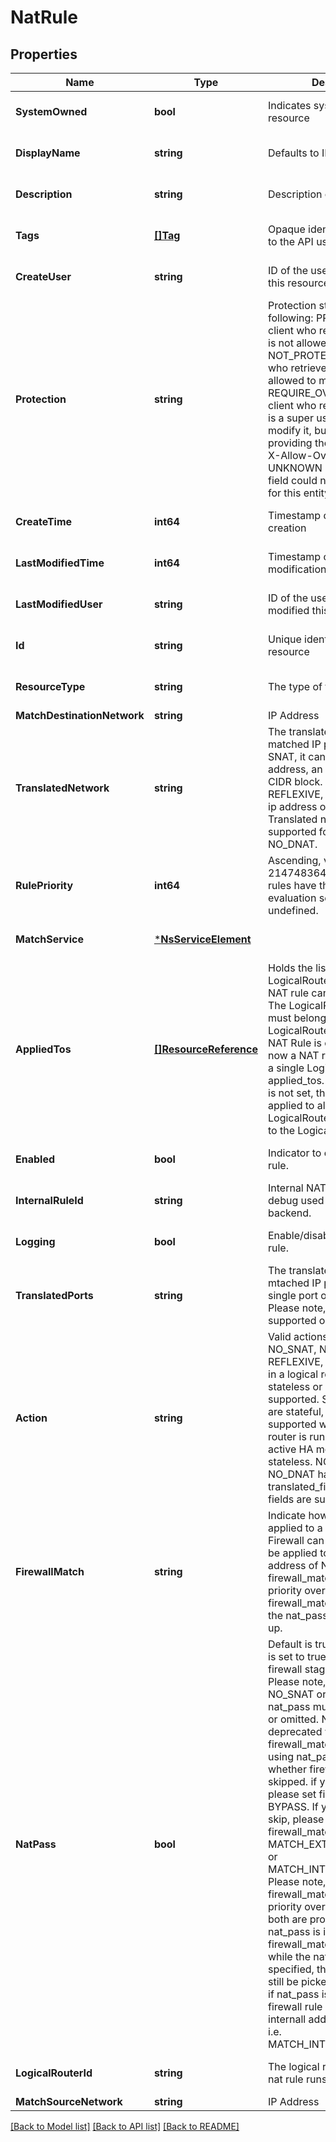 # NatRule

## Properties
Name | Type | Description | Notes
------------ | ------------- | ------------- | -------------
**SystemOwned** | **bool** | Indicates system owned resource | [optional] [default to null]
**DisplayName** | **string** | Defaults to ID if not set | [optional] [default to null]
**Description** | **string** | Description of this resource | [optional] [default to null]
**Tags** | [**[]Tag**](Tag.md) | Opaque identifiers meaningful to the API user | [optional] [default to null]
**CreateUser** | **string** | ID of the user who created this resource | [optional] [default to null]
**Protection** | **string** | Protection status is one of the following: PROTECTED - the client who retrieved the entity is not allowed             to modify it. NOT_PROTECTED - the client who retrieved the entity is allowed                 to modify it REQUIRE_OVERRIDE - the client who retrieved the entity is a super                    user and can modify it, but only when providing                    the request header X-Allow-Overwrite&#x3D;true. UNKNOWN - the _protection field could not be determined for this           entity.  | [optional] [default to null]
**CreateTime** | **int64** | Timestamp of resource creation | [optional] [default to null]
**LastModifiedTime** | **int64** | Timestamp of last modification | [optional] [default to null]
**LastModifiedUser** | **string** | ID of the user who last modified this resource | [optional] [default to null]
**Id** | **string** | Unique identifier of this resource | [optional] [default to null]
**ResourceType** | **string** | The type of this resource. | [optional] [default to null]
**MatchDestinationNetwork** | **string** | IP Address | CIDR | (null implies Any)  | [optional] [default to null]
**TranslatedNetwork** | **string** | The translated address for the matched IP packet. For a SNAT, it can be a single ip address, an ip range, or a CIDR block. For a DNAT and a REFLEXIVE, it can be a single ip address or a CIDR block. Translated network is not supported for NO_SNAT or NO_DNAT.  | [optional] [default to null]
**RulePriority** | **int64** | Ascending, valid range [0-2147483647]. If multiple rules have the same priority, evaluation sequence is undefined.  | [optional] [default to 1024]
**MatchService** | [***NsServiceElement**](NSServiceElement.md) |  | [optional] [default to null]
**AppliedTos** | [**[]ResourceReference**](ResourceReference.md) | Holds the list of LogicalRouterPort Ids that a NAT rule can be applied to. The LogicalRouterPort used must belong to the same LogicalRouter for which the NAT Rule is created. As of now a NAT rule can only have a single LogicalRouterPort as applied_tos. When applied_tos is not set, the NAT rule is applied to all LogicalRouterPorts beloging to the LogicalRouter. | [optional] [default to null]
**Enabled** | **bool** | Indicator to enable/disable the rule.  | [optional] [default to true]
**InternalRuleId** | **string** | Internal NAT rule uuid for debug used in Controller and backend. | [optional] [default to null]
**Logging** | **bool** | Enable/disable the logging of rule.  | [optional] [default to false]
**TranslatedPorts** | **string** | The translated port(s) for the mtached IP packet. It can be a single port or a port range. Please note, port translating is supported only for DNAT.  | [optional] [default to null]
**Action** | **string** | Valid actions: SNAT, DNAT, NO_SNAT, NO_DNAT, REFLEXIVE, NAT64. All rules in a logical router are either stateless or stateful. Mix is not supported. SNAT and DNAT are stateful, can NOT be supported when the logical router is running at active-active HA mode; REFLEXIVE is stateless. NO_SNAT and NO_DNAT have no translated_fields, only match fields are supported.  | [default to null]
**FirewallMatch** | **string** | Indicate how firewall is applied to a traffic packet. Firewall can be bypassed, or be applied to external/internal address of NAT rule.  The firewall_match will take priority over nat_pass. If the firewall_match is not provided, the nat_pass will be picked up.  | [optional] [default to null]
**NatPass** | **bool** | Default is true. If the nat_pass is set to true, the following firewall stage will be skipped. Please note, if action is NO_SNAT or NO_DNAT, then nat_pass must be set to true or omitted.  Nat_pass was deprecated with an alternative firewall_match. Please stop using nat_pass to specify whether firewall stage is skipped. if you want to skip, please set firewall_match to BYPASS. If you do not want to skip, please set the firewall_match to MATCH_EXTERNAL_ADDRESS or MATCH_INTERNAL_ADDRESS.  Please note, the firewall_match will take priority over the nat_pass. If both are provided, the nat_pass is ignored. If firewall_match is not provided while the nat_pass is specified, the nat_pass will still be picked up. In this case, if nat_pass is set to false, firewall rule will be applied on internall address of a packet, i.e. MATCH_INTERNAL_ADDRESS.  | [optional] [default to true]
**LogicalRouterId** | **string** | The logical router id which the nat rule runs on. | [optional] [default to null]
**MatchSourceNetwork** | **string** | IP Address | CIDR | (null implies Any)  | [optional] [default to null]

[[Back to Model list]](../README.md#documentation-for-models) [[Back to API list]](../README.md#documentation-for-api-endpoints) [[Back to README]](../README.md)

